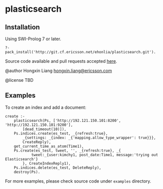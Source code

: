 # plasticsearch


## Installation

Using SWI-Prolog 7 or later.

    ?- pack_install('http://git.cf.ericsson.net/ehonlia/plasticsearch.git').

Source code available and pull requests accepted
[here](http://git.cf.ericsson.net/ehonlia/plasticsearch).

@author Hongxin Liang <hongxin.liang@ericsson.com>

@license TBD

## Examples

To create an index and add a document:

    create :-
        plasticsearch(Ps, ['http://192.121.150.101:8200', 'http://192.121.150.101:9200'],
            [dead_timeout(10)]),
        Ps.indices.create(es_test, _{refresh:true},
            _{settings: _{index: _{'mapping.allow_type_wrapper': true}}},
            CreateReply),
        get_current_time_as_atom(Time1),
        Ps.create(es_test, tweet, '', _{refresh:true}, _{
                tweet:_{user:kimchy1, post_date:Time1, message:'trying out Elasticsearch'}
            }, CreateIndexReply1),
        Ps.indices.delete(es_test, DeleteReply),
        destroy(Ps).

For more examples, please check source code under `examples` directory.
